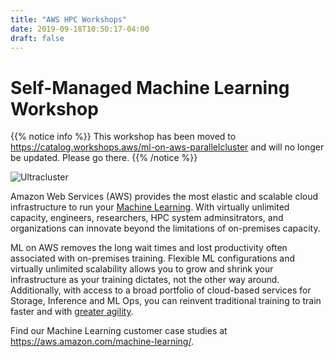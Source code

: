 ```yaml
---
title: "AWS HPC Workshops"
date: 2019-09-18T10:50:17-04:00
draft: false
---
```

# Self-Managed Machine Learning Workshop

{{% notice info %}}
This workshop has been moved to https://catalog.workshops.aws/ml-on-aws-parallelcluster and will no longer be updated. Please go there.
{{% /notice %}}

![Ultracluster](/images/AWS-UltraClusters-light-updated.gif)

Amazon Web Services (AWS) provides the most elastic and scalable cloud infrastructure to run your [Machine Learning](https://aws.amazon.com/ml/). With virtually unlimited capacity, engineers, researchers, HPC system adminsitrators, and organizations can innovate beyond the limitations of on-premises capacity.

ML on AWS removes the long wait times and lost productivity often associated with on-premises training. Flexible ML configurations and virtually unlimited scalability allows you to grow and shrink your infrastructure as your training dictates, not the other way around. Additionally, with access to a broad portfolio of cloud-based services for Storage, Inference and ML Ops, you can reinvent traditional training to train faster and with [greater agility](https://techcrunch.com/2022/10/17/stability-ai-the-startup-behind-stable-diffusion-raises-101m/).

Find our Machine Learning customer case studies at https://aws.amazon.com/machine-learning/.
